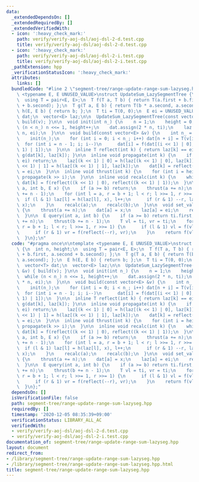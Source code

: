 ```yaml
---
data:
  _extendedDependsOn: []
  _extendedRequiredBy: []
  _extendedVerifiedWith:
  - icon: ':heavy_check_mark:'
    path: verify/verify-aoj-dsl/aoj-dsl-2-d.test.cpp
    title: verify/verify-aoj-dsl/aoj-dsl-2-d.test.cpp
  - icon: ':heavy_check_mark:'
    path: verify/verify-aoj-dsl/aoj-dsl-2-i.test.cpp
    title: verify/verify-aoj-dsl/aoj-dsl-2-i.test.cpp
  _pathExtension: hpp
  _verificationStatusIcon: ':heavy_check_mark:'
  attributes:
    links: []
  bundledCode: "#line 2 \"segment-tree/range-update-range-sum-lazyseg.hpp\"\n\ntemplate\
    \ <typename E, E UNUSED_VALUE>\nstruct UpdateSum_LazySegmentTree {\n  int n, height;\n\
    \  using T = pair<E, E>;\n  T f(T a, T b) { return T(a.first + b.first, a.second\
    \ + b.second); };\n  T g(T a, E b) { return T(b * a.second, a.second); };\n  E\
    \ h(E, E b) { return b; };\n  T ti = T(0, 0);\n  E ei = UNUSED_VALUE;\n  vector<T>\
    \ dat;\n  vector<E> laz;\n\n  UpdateSum_LazySegmentTree(const vector<E> &v) {\
    \ build(v); }\n\n  void init(int n_) {\n    n = 1;\n    height = 0;\n    while\
    \ (n < n_) n <<= 1, height++;\n    dat.assign(2 * n, ti);\n    laz.assign(2 *\
    \ n, ei);\n  }\n\n  void build(const vector<E> &v) {\n    int n_ = v.size();\n\
    \    init(n_);\n    for (int i = 0; i < n_; i++) dat[n + i] = T(v[i], 1);\n  \
    \  for (int i = n - 1; i; i--)\n      dat[i] = f(dat[(i << 1) | 0], dat[(i <<\
    \ 1) | 1]);\n  }\n\n  inline T reflect(int k) { return laz[k] == ei ? dat[k] :\
    \ g(dat[k], laz[k]); }\n\n  inline void propagate(int k) {\n    if (laz[k] ==\
    \ ei) return;\n    laz[(k << 1) | 0] = h(laz[(k << 1) | 0], laz[k]);\n    laz[(k\
    \ << 1) | 1] = h(laz[(k << 1) | 1], laz[k]);\n    dat[k] = reflect(k);\n    laz[k]\
    \ = ei;\n  }\n\n  inline void thrust(int k) {\n    for (int i = height; i; i--)\
    \ propagate(k >> i);\n  }\n\n  inline void recalc(int k) {\n    while (k >>= 1)\
    \ dat[k] = f(reflect((k << 1) | 0), reflect((k << 1) | 1));\n  }\n\n  void update(int\
    \ a, int b, E x) {\n    if (a >= b) return;\n    thrust(a += n);\n    thrust(b\
    \ += n - 1);\n    for (int l = a, r = b + 1; l < r; l >>= 1, r >>= 1) {\n    \
    \  if (l & 1) laz[l] = h(laz[l], x), l++;\n      if (r & 1) --r, laz[r] = h(laz[r],\
    \ x);\n    }\n    recalc(a);\n    recalc(b);\n  }\n\n  void set_val(int a, T x)\
    \ {\n    thrust(a += n);\n    dat[a] = x;\n    laz[a] = ei;\n    recalc(a);\n\
    \  }\n\n  E query(int a, int b) {\n    if (a >= b) return ti.first;\n    thrust(a\
    \ += n);\n    thrust(b += n - 1);\n    T vl = ti, vr = ti;\n    for (int l = a,\
    \ r = b + 1; l < r; l >>= 1, r >>= 1) {\n      if (l & 1) vl = f(vl, reflect(l++));\n\
    \      if (r & 1) vr = f(reflect(--r), vr);\n    }\n    return f(vl, vr).first;\n\
    \  }\n};\n"
  code: "#pragma once\n\ntemplate <typename E, E UNUSED_VALUE>\nstruct UpdateSum_LazySegmentTree\
    \ {\n  int n, height;\n  using T = pair<E, E>;\n  T f(T a, T b) { return T(a.first\
    \ + b.first, a.second + b.second); };\n  T g(T a, E b) { return T(b * a.second,\
    \ a.second); };\n  E h(E, E b) { return b; };\n  T ti = T(0, 0);\n  E ei = UNUSED_VALUE;\n\
    \  vector<T> dat;\n  vector<E> laz;\n\n  UpdateSum_LazySegmentTree(const vector<E>\
    \ &v) { build(v); }\n\n  void init(int n_) {\n    n = 1;\n    height = 0;\n  \
    \  while (n < n_) n <<= 1, height++;\n    dat.assign(2 * n, ti);\n    laz.assign(2\
    \ * n, ei);\n  }\n\n  void build(const vector<E> &v) {\n    int n_ = v.size();\n\
    \    init(n_);\n    for (int i = 0; i < n_; i++) dat[n + i] = T(v[i], 1);\n  \
    \  for (int i = n - 1; i; i--)\n      dat[i] = f(dat[(i << 1) | 0], dat[(i <<\
    \ 1) | 1]);\n  }\n\n  inline T reflect(int k) { return laz[k] == ei ? dat[k] :\
    \ g(dat[k], laz[k]); }\n\n  inline void propagate(int k) {\n    if (laz[k] ==\
    \ ei) return;\n    laz[(k << 1) | 0] = h(laz[(k << 1) | 0], laz[k]);\n    laz[(k\
    \ << 1) | 1] = h(laz[(k << 1) | 1], laz[k]);\n    dat[k] = reflect(k);\n    laz[k]\
    \ = ei;\n  }\n\n  inline void thrust(int k) {\n    for (int i = height; i; i--)\
    \ propagate(k >> i);\n  }\n\n  inline void recalc(int k) {\n    while (k >>= 1)\
    \ dat[k] = f(reflect((k << 1) | 0), reflect((k << 1) | 1));\n  }\n\n  void update(int\
    \ a, int b, E x) {\n    if (a >= b) return;\n    thrust(a += n);\n    thrust(b\
    \ += n - 1);\n    for (int l = a, r = b + 1; l < r; l >>= 1, r >>= 1) {\n    \
    \  if (l & 1) laz[l] = h(laz[l], x), l++;\n      if (r & 1) --r, laz[r] = h(laz[r],\
    \ x);\n    }\n    recalc(a);\n    recalc(b);\n  }\n\n  void set_val(int a, T x)\
    \ {\n    thrust(a += n);\n    dat[a] = x;\n    laz[a] = ei;\n    recalc(a);\n\
    \  }\n\n  E query(int a, int b) {\n    if (a >= b) return ti.first;\n    thrust(a\
    \ += n);\n    thrust(b += n - 1);\n    T vl = ti, vr = ti;\n    for (int l = a,\
    \ r = b + 1; l < r; l >>= 1, r >>= 1) {\n      if (l & 1) vl = f(vl, reflect(l++));\n\
    \      if (r & 1) vr = f(reflect(--r), vr);\n    }\n    return f(vl, vr).first;\n\
    \  }\n};"
  dependsOn: []
  isVerificationFile: false
  path: segment-tree/range-update-range-sum-lazyseg.hpp
  requiredBy: []
  timestamp: '2020-12-05 08:35:39+09:00'
  verificationStatus: LIBRARY_ALL_AC
  verifiedWith:
  - verify/verify-aoj-dsl/aoj-dsl-2-d.test.cpp
  - verify/verify-aoj-dsl/aoj-dsl-2-i.test.cpp
documentation_of: segment-tree/range-update-range-sum-lazyseg.hpp
layout: document
redirect_from:
- /library/segment-tree/range-update-range-sum-lazyseg.hpp
- /library/segment-tree/range-update-range-sum-lazyseg.hpp.html
title: segment-tree/range-update-range-sum-lazyseg.hpp
---
```

